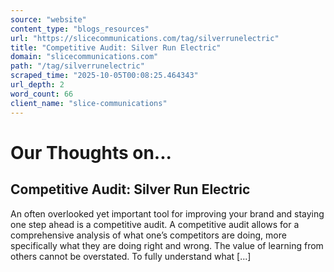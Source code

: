 ```yaml
---
source: "website"
content_type: "blogs_resources"
url: "https://slicecommunications.com/tag/silverrunelectric"
title: "Competitive Audit: Silver Run Electric"
domain: "slicecommunications.com"
path: "/tag/silverrunelectric"
scraped_time: "2025-10-05T00:08:25.464343"
url_depth: 2
word_count: 66
client_name: "slice-communications"
---
```


# Our Thoughts on...

## Competitive Audit: Silver Run Electric

An often overlooked yet important tool for improving your brand and staying one step ahead is a competitive audit. A competitive audit allows for a comprehensive analysis of what one’s competitors are doing, more specifically what they are doing right and wrong. The value of learning from others cannot be overstated. To fully understand what [...]